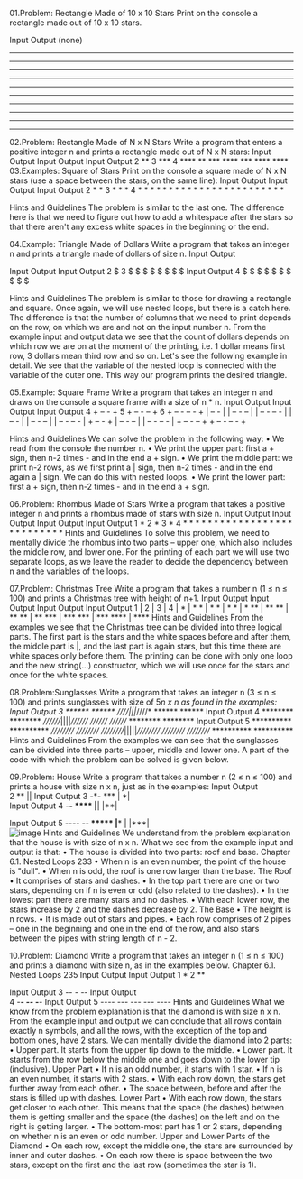 01.Problem: Rectangle Made of 10 x 10 Stars
Print on the console a rectangle made out of 10 x 10 stars.

Input Output 
(none)
**********
**********
**********
**********
**********
**********
**********
**********
**********
**********

02.Problem: Rectangle Made of N x N Stars
Write a program that enters a positive integer n and prints a rectangle made out of N x N stars:
Input Output Input Output Input Output 
2     **     3     ***    4     ****
      **           ***          ****
                   ***          ****
                                ****
03.Examples: Square of Stars
Print on the console a square made of N x N stars (use a space between the stars, on the same line):
Input Output Input Output Input Output 
2     * *    3     * * *  4     * * * *
      * *          * * *        * * * *
                   * * *        * * * *
                                * * * *

Hints and Guidelines
The problem is similar to the last one. The difference here is that we need to figure out how to add a 
whitespace after the stars so that there aren't any excess white spaces in the beginning or the end.

04.Example: Triangle Made of Dollars
Write a program that takes an integer n and prints a triangle made of dollars of size n.
Input Output 
 
Input Output Input Output
2     $      3     $
      $ $          $ $
                   $ $ $
Input Output
4     $
      $ $
      $ $ $
      $ $ $ $

Hints and Guidelines
The problem is similar to those for drawing a rectangle and square. Once again, we will use nested 
loops, but there is a catch here. The difference is that the number of columns that we need to print 
depends on the row, on which we are and not on the input number n. From the example input and 
output data we see that the count of dollars depends on which row we are on at the moment of the 
printing, i.e. 1 dollar means first row, 3 dollars mean third row and so on. Let's see the following 
example in detail. We see that the variable of the nested loop is connected with the variable of the 
outer one. This way our program prints the desired triangle.

05.Example: Square Frame
Write a program that takes an integer n and draws on the console a square frame with a size of n * n.
Input   Output   Input  Output       Input    Output 
4       + – - +  5      + – - – +    6        + – - – - +
        | – - |         | – - – |             | – - – - |
        | – - |         | – - – |             | – - – - |
        + – - +         | – - – |             | – - – - |
                        + – - – +             + – - – - +

Hints and Guidelines
We can solve the problem in the following way:
• We read from the console the number n.
• We print the upper part: first a + sign, then n-2 times - and in the end a + sign.
• We print the middle part: we print n-2 rows, as we first print a | sign, then n-2 times - and in 
the end again a | sign. We can do this with nested loops.
• We print the lower part: first a + sign, then n-2 times - and in the end a + sign.

06.Problem: Rhombus Made of Stars
Write a program that takes a positive integer n and prints a rhombus made of stars with size n.
Input Output Input Output  Input Output       Input Output 
1       *        2    *    3       *           4     *
                     * *          * *               * *
                      *          * * *             * * *
                                  * *             * * * *
                                   *               * * *
                                                    * * 
                                                     * 
Hints and Guidelines
To solve this problem, we need to mentally divide the rhombus into two parts – upper one, which
also includes the middle row, and lower one. For the printing of each part we will use two separate 
loops, as we leave the reader to decide the dependency between n and the variables of the loops.

07.Problem: Christmas Tree
Write a program that takes a number n (1 ≤ n ≤ 100) and prints a Christmas tree with height of n+1.
Input Output Input Output      Input Output     Input Output 
1      |       2      |          3     |         4      |
     * | *          * | *            * | *            * | *
                   ** | **          ** | **          ** | **
                                   *** | ***        *** | ***
                                                   **** | ****
Hints and Guidelines
From the examples we see that the Christmas tree can be divided into three logical parts. The first
part is the stars and the white spaces before and after them, the middle part is |, and the last part is 
again stars, but this time there are white spaces only before them. The printing can be done with only
one loop and the new string(…) constructor, which we will use once for the stars and once for the 
white spaces.

08.Problem:Sunglasses
Write a program that takes an integer n (3 ≤ n ≤ 100) and prints sunglasses with size of 5*n x n as 
found in the examples:
Input      Output 
3
          ******   ******
          *////*|||*////*
          ******   ******
Input     Output
4
          ********    ********
          *//////*||||*//////*
          *//////*    *//////*
          ********    ********
Input     Output 
5
          **********     **********
          *////////*     *////////*
          *////////*|||||*////////*
          *////////*     *////////*
          **********     ********** 
Hints and Guidelines
From the examples we can see that the sunglasses can be divided into three parts – upper, middle 
and lower one. A part of the code with which the problem can be solved is given below.

09.Problem: House
Write a program that takes a number n (2 ≤ n ≤ 100) and prints a house with size n x n, just as in the 
examples:
Input Output  
2
      **
      || 
Input Output
 3     -*-
       ***
       | *|       
Input Output
4
     -**-
     ****
     |**|
     |**|

Input Output
5     --*--
      -***-
      *****
      |*** |
      |***|    
![image](https://github.com/Sasho80/6.1.DrawingOnTheConsole/assets/7139995/6a1682f8-c50b-48dc-a2ae-c19b2d65127e)
Hints and Guidelines
We understand from the problem explanation that the house is with size of n x n. 
What we see from the example input and output is that:
• The house is divided into two parts: roof and base.
Chapter 6.1. Nested Loops 233
• When n is an even number, the point of the house is "dull".
• When n is odd, the roof is one row larger than the base.
The Roof
• It comprises of stars and dashes.
• In the top part there are one or two stars, depending on if n is even or odd (also related to the 
dashes).
• In the lowest part there are many stars and no dashes.
• With each lower row, the stars increase by 2 and the dashes decrease by 2.
The Base
• The height is n rows.
• It is made out of stars and pipes.
• Each row comprises of 2 pipes – one in the beginning and one in the end of the row, and also
stars between the pipes with string length of n - 2.

10.Problem: Diamond
Write a program that takes an integer n (1 ≤ n ≤ 100) and prints a diamond with size n, as in the 
examples below.
Chapter 6.1. Nested Loops 235
Input Output  Input Output
1     *       2      ** 

Input Output
3
     -*-
     *-*
     -*-
Input Output          
4
     -**-
     *--*
     -**-
Input Output 
5
     --*--
     -*-*-
     *---*
     -*-*-
     --*--
Hints and Guidelines
What we know from the problem explanation is that the diamond is with size n x n.
From the example input and output we can conclude that all rows contain exactly n symbols, and all 
the rows, with the exception of the top and bottom ones, have 2 stars. We can mentally divide the 
diamond into 2 parts:
• Upper part. It starts from the upper tip down to the middle.
• Lower part. It starts from the row below the middle one and goes down to the lower tip 
(inclusive).
Upper Part
• If n is an odd number, it starts with 1 star.
• If n is an even number, it starts with 2 stars.
• With each row down, the stars get further away from each other.
• The space between, before and after the stars is filled up with dashes.
Lower Part
• With each row down, the stars get closer to each other. This means that the space (the dashes) 
between them is getting smaller and the space (the dashes) on the left and on the right is getting 
larger.
• The bottom-most part has 1 or 2 stars, depending on whether n is an even or odd number.
Upper and Lower Parts of the Diamond
• On each row, except the middle one, the stars are surrounded by inner and outer dashes.
• On each row there is space between the two stars, except on the first and the last row 
(sometimes the star is 1).

